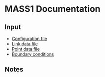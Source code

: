 # MASS1 Documentation

## Input

* [Configuration file](configuration.md)
* [Link data file](link.md)
* [Point data file](point.md)
* [Boundary conditions](bc.md)

## Notes

